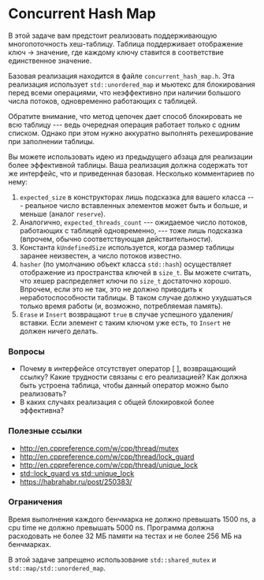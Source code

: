 # Concurrent Hash Map

В этой задаче вам предстоит реализовать поддерживающую многопоточность хеш-таблицу.
Таблица поддерживает отображение ключ -> значение, где каждому ключу ставится в
соответствие единственное значение.

Базовая реализация находится в файле `concurrent_hash_map.h`. Эта реализация использует
`std::unordered_map` и мьютекс для блокирования перед всеми операциями, что неэффективно
при наличии большого числа потоков, одновременно работающих с таблицей.

Обратите внимание, что метод цепочек дает способ блокировать не всю таблицу --- ведь очередная операция
работает только с одним списком. Однако при этом нужно аккуратно выполнять рехеширование при
заполнении таблицы.

Вы можете использовать идею из предыдущего абзаца для реализации более эффективной таблицы.
Ваша реализация должна содержать тот же интерфейс, что и приведенная базовая. Несколько комментариев по нему:

1. `expected_size` в конструкторах лишь подсказка для вашего класса --- реальное число вставленных элементов
может быть и больше, и меньше (аналог `reserve`).
2. Аналогично, `expected_threads_count` --- ожидаемое число потоков, работающих с таблицей одновременно, ---
тоже лишь подсказка (впрочем, обычно соответствующая действительности).
3. Константа `kUndefinedSize` используется, когда размер таблицы заранее неизвестен, а число потоков известно.
4. `hasher` (по умолчанию объект класса `std::hash`) осуществляет отображение из пространства ключей в `size_t`.
Вы можете считать, что хешер распределяет ключи по `size_t` достаточно хорошо. Впрочем, если это не так, это не
должно приводить к неработоспособности таблицы. В таком случае должно ухудшаться только время работы (и, возможно, потребляемая память).
5. `Erase` и `Insert` возвращают `true` в случае успешного удаления/вставки. Если элемент с таким ключом уже есть, то `Insert` не должен ничего
делать.

### Вопросы

* Почему в интерфейсе отсутствует оператор [ ], возвращающий ссылку? Какие трудности связаны с его реализацией? Как должна быть устроена таблица,
чтобы данный оператор можно было реализовать?
* В каких случаях реализация с общей блокировкой более эффективна?

### Полезные ссылки
* http://en.cppreference.com/w/cpp/thread/mutex
* http://en.cppreference.com/w/cpp/thread/lock_guard
* http://en.cppreference.com/w/cpp/thread/unique_lock
* [std::lock_guard vs std::unique_lock](http://stackoverflow.com/questions/20516773/stdunique-lockstdmutex-or-stdlock-guardstdmutex)
* https://habrahabr.ru/post/250383/

### Ограничения
Время выполнения каждого бенчмарка не должно превышать 1500 ns, а cpu time не должно превышать 5000 ns. Программа должна расходовать не более 32 МБ памяти на тестах и не более 256 МБ на бенчмарках.

В этой задаче запрещено использование `std::shared_mutex` и `std::map/std::unordered_map`.
